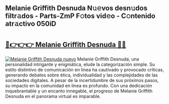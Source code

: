 ## Melanie Griffith Desnuda N𝚞𝚎vos desn𝚞dos filtr𝚊dos - Parts-ZmP F𝚘tos vid𝚎o - C𝚘ntenido atr𝚊ctivo 050iD

# <h2><a href="http://mb0pqj.tromn.icu/?c=Melanie+Griffith+Desnuda">🔗👉👉👉 Melanie Griffith Desnuda 🔗🔗</a></h2>

[![Melanie Griffith Desnuda nuevo](https://i.imgur.com/pEAQMta.gif)](http://mb0pqj.tromn.icu/?c=Melanie+Griffith+Desnuda)
Melanie Griffith Desnuda, una personalidad intrigante y enigmática, elude la categorización simple. Su estilo distintivo de comunicación en línea ha cautivado y provocado críticas, generando debates sobre ética, individualidad y las complejidades de las sociedades digitales. A pesar de la incertidumbre de sus próximos pasos, su impacto en la comunidad en línea es profundo. Con una dedicación inquebrantable y un encanto innegable, el progreso de Melanie Griffith Desnuda en el panorama virtual es imparable.
